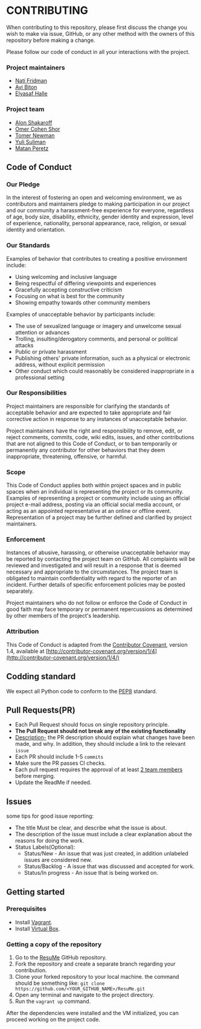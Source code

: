 
# CONTRIBUTING
When contributing to this repository, please first discuss the change you wish to make via issue, GitHub, or any other method with the owners of this repository before making a change.

Please follow our code of conduct in all your interactions with the project.

### Project maintainers
- [Nati Fridman](https://github.com/natifridman)
- [Avi Biton](https://github.com/abiton1)
- [Elyasaf Halle](https://github.com/halleelyasaf)

### Project team
- [Alon Shakaroff](https://github.com/AlonShakaroff)
- [Omer Cohen Shor](https://github.com/OmerCS8)
- [Tomer Newman](https://github.com/TomerNewmanPrograms)
- [Yuli Suliman](https://github.com/yulisuliman)
- [Matan Peretz](https://github.com/MatanP12)

## Code of Conduct

### Our Pledge

In the interest of fostering an open and welcoming environment, we as contributors and maintainers pledge to making participation in our project and our community a harassment-free experience for everyone, regardless of age, body size, disability, ethnicity, gender identity and expression, level of experience, nationality, personal appearance, race, religion, or sexual identity and orientation.

### Our Standards
Examples of behavior that contributes to creating a positive environment include:
-   Using welcoming and inclusive language
-   Being respectful of differing viewpoints and experiences
-   Gracefully accepting constructive criticism
-   Focusing on what is best for the community
-   Showing empathy towards other community members

Examples of unacceptable behavior by participants include:
-   The use of sexualized language or imagery and unwelcome sexual attention or advances
-   Trolling, insulting/derogatory comments, and personal or political attacks
-   Public or private harassment
-   Publishing others' private information, such as a physical or electronic address, without explicit permission
-   Other conduct which could reasonably be considered inappropriate in a professional setting

### Our Responsibilities
Project maintainers are responsible for clarifying the standards of acceptable behavior and are expected to take appropriate and fair corrective action in response to any instances of unacceptable behavior.

Project maintainers have the right and responsibility to remove, edit, or reject comments, commits, code, wiki edits, issues, and other contributions that are not aligned to this Code of Conduct, or to ban temporarily or permanently any contributor for other behaviors that they deem inappropriate, threatening, offensive, or harmful.

### Scope

This Code of Conduct applies both within project spaces and in public spaces when an individual is representing the project or its community. Examples of representing a project or community include using an official project e-mail address, posting via an official social media account, or acting as an appointed representative at an online or offline event. Representation of a project may be further defined and clarified by project maintainers.

### Enforcement

Instances of abusive, harassing, or otherwise unacceptable behavior may be reported by contacting the project team on GitHub. All complaints will be reviewed and investigated and will result in a response that is deemed necessary and appropriate to the circumstances. The project team is obligated to maintain confidentiality with regard to the reporter of an incident. Further details of specific enforcement policies may be posted separately.

Project maintainers who do not follow or enforce the Code of Conduct in good faith may face temporary or permanent repercussions as determined by other members of the project's leadership.

### Attribution
This Code of Conduct is adapted from the  [Contributor Covenant](http://contributor-covenant.org/), version 1.4, available at  [http://contributor-covenant.org/version/1/4](http://contributor-covenant.org/version/1/4/)

## Codding standard

We expect all Python code to conform to the [PEP8](https://www.python.org/dev/peps/pep-0008) standard.

## Pull Requests(PR) 

 - Each Pull Request should focus on single repository principle.
 - **The Pull Request should not break any of the existing functionality**
 - <ins>Description-</ins> the PR description should explain what changes have been made, and why. In addition, they should include a link to the relevant `issue`
 - Each PR should include 1-5 `commits`
 - Make sure the PR passes CI checks.
 - Each pull request requires the approval of at least <ins>2 team members</ins> before merging.
 - Update the ReadMe if needed.

## Issues

some tips for good issue reporting:
- The title Must be clear, and describe what the issue is about.
- The description of the issue must include a clear explanation about the reasons for doing the work.
- Status Labels(Optional):
  - Status/New - An issue that was just created, in addition unlabeled issues are considered new.
  - Status/Backlog - A issue that was discussed and accepted for work.
  - Status/In progress - An issue that is being worked on.

## Getting started

### Prerequisites
 - Install [Vagrant](https://www.vagrantup.com/downloads).
 - Install [Virtual Box](https://www.virtualbox.org/wiki/Downloads).

### Getting a copy of the repository 
1. Go to the [ResuMe](https://github.com/redhat-beyond/ResuMe) GitHub repository.
2.  Fork the repository and create a separate branch regarding your contribution.
3. Clone your forked repository to your local machine. the command should be something like: `git clone https://github.com/<YOUR_GITHUB_NAME>/ResuMe.git`
4. Open any terminal and navigate to the project directory.
5. Run the `vagrant up` command.

After the dependencies were installed and the VM initialized, you can proceed working on the project code.